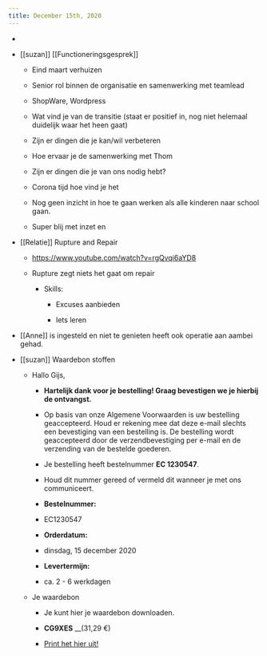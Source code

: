 ```yaml
---
title: December 15th, 2020
---
```


- 

- [[suzan]] [[Functioneringsgesprek]]
	 - Eind maart verhuizen

	 - Senior rol binnen de organisatie en samenwerking met teamlead

	 - ShopWare, Wordpress

	 - Wat vind je van de transitie (staat er positief in, nog niet helemaal duidelijk waar het heen gaat)

	 - Zijn er dingen die je kan/wil verbeteren

	 - Hoe ervaar je de samenwerking met Thom

	 - Zijn er dingen die je van ons nodig hebt?

	 - Corona tijd hoe vind je het

	 - Nog geen inzicht in hoe te gaan werken als alle kinderen naar school gaan.

	 - Super blij met inzet en 

- [[Relatie]] Rupture and Repair 
	 - https://www.youtube.com/watch?v=rgQvqi6aYD8

	 - Rupture zegt niets het gaat om repair
		 - Skills:
			 - Excuses aanbieden

			 - Iets leren


- [[Anne]] is ingesteld en niet te genieten heeft ook operatie aan aambei gehad. 

- [[suzan]] Waardebon stoffen
	 - Hallo Gijs,
		 - **Hartelijk dank voor je bestelling! Graag
  bevestigen we je hierbij de ontvangst.**

		 - Op basis van onze Algemene Voorwaarden is uw bestelling
  geaccepteerd. Houd er rekening mee dat deze e-mail slechts een bevestiging
  van een bestelling is. De bestelling wordt geaccepteerd door de
  verzendbevestiging per e-mail en de verzending van de bestelde goederen.

		 - Je bestelling heeft bestelnummer **EC
  1230547**.

		 - Houd dit nummer gereed of vermeld dit wanneer je met ons communiceert.

		 - **Bestelnummer:**

		 - EC1230547

		 - **Orderdatum:**

		 - dinsdag, 15
    december 2020

		 - **Levertermijn:**

		 - ca. 2 - 6
    werkdagen

	 - Je waardebon
		 - Je kunt hier je waardebon
  downloaden.

		 - **CG9XES** __(31,29
  €)

		 - [Print het hier
    uit! ](https://www.stoffen-hemmers.nl/voucher.preview.php?voucher=CG9XES&hash=24GD64GXM6BiY)

